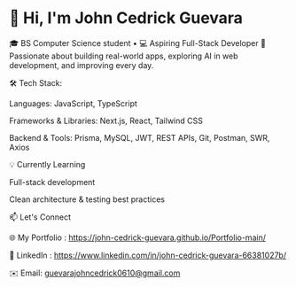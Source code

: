 # 👋 Hi, I'm John Cedrick Guevara

🎓 BS Computer Science student • 💻 Aspiring Full-Stack Developer 🚀 Passionate about building real-world apps, exploring AI in web development, and improving every day.


🛠 Tech Stack:

Languages: JavaScript, TypeScript 

Frameworks & Libraries: Next.js, React, Tailwind CSS

Backend & Tools: Prisma, MySQL, JWT, REST APIs, Git, Postman, SWR, Axios


💡 Currently Learning

Full-stack development

Clean architecture & testing best practices


📫 Let's Connect

🌐 My Portfolio : https://john-cedrick-guevara.github.io/Portfolio-main/

💼 LinkedIn : https://www.linkedin.com/in/john-cedrick-guevara-66381027b/

✉️ Email: guevarajohncedrick0610@gmail.com

